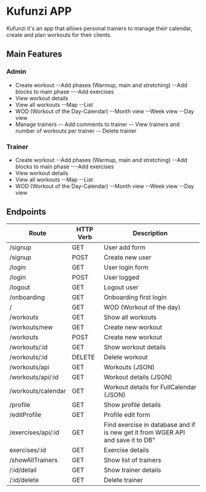 # Kufunzi APP
Kufunzi it's an app that allows personal trainers to manage their calendar, create and plan workouts for their clients.
## Main Features
### Admin
- Create workout
--Add  phases (Warmup, main and stretching)
--Add  blocks to main phase
---Add exercises
- View workout details
- View all workouts
--Map
--List
- WOD (Workout of the Day-Calendar)
--Month view
--Week view
--Day view
- Manage trainers
-- Add comments to trainer
-- View trainers and number of workouts per trainer
-- Delete trainer

### Trainer
- Create workout
--Add  phases (Warmup, main and stretching)
--Add  blocks to main phase
---Add exercises
- View workout details
- View all workouts
--Map
--List
- WOD (Workout of the Day-Calendar)
--Month view
--Week view
--Day view

## Endpoints

| Route | HTTP Verb | Description |
| ------ | ------ |------ |
|/signup |	GET|	User add form
|/signup|	POST|	Create new user
|/login|GET	|User login form
|/login|	POST|	User logged
|/logout|	GET	|Logout user
|/onboarding|	GET |	Onboarding first login
|/|	GET	|WOD (Workout of the day)
|/workouts|	GET	|Show all workouts
|/workouts/new|	GET	|Create new workout
|/workouts|	POST|	Create new workout
|/workouts/:id|	GET|	Show workout details
|/workouts/:id|	DELETE|	Delete workout
|/workouts/api|	GET|	Workouts  (JSON)
|/workouts/api/:id|	GET|	Workout details (JSON)
|/workouts/calendar|	GET|	Workout details for FullCalendar (JSON)
|/profile|	GET |	Show profile details
|/editProfile|	GET|	Profile edit form
|/exercises/api/:id	|GET|Find exercise in database and if is new get it from WGER API and save it to DB"
|exercises/:id|	GET |	Exercise details
|/showAllTrainers|	GET|	Show list of trainers
|/:id/detail|	GET|	Show trainer details
|/:id/delete|	GET|	Delete trainer
